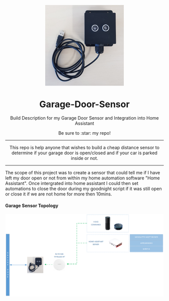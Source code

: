 <p align="center">
  <img src="https://github.com/JamesMcCarthy79/Garage-Door-Sensor/blob/master/Garage%20Door%20Sensor%20Pics/Garage%20Door%20Sensor.jpg" width="250"/>
</p>
<h1 align="center">Garage-Door-Sensor</h1>
<p align="center">Build Description for my Garage Door Sensor and Integration into Home Assistant</p>
<p align="center">Be sure to :star: my repo!</p>
<hr --- </hr> 
<p align="center">
  This repo is help anyone that wishes to build a cheap distance sensor to determine if your garage door is open/closed and if your car is parked inside or not.</p>
<hr --- </hr>
<p align="left">The scope of this project was to create a sensor that could tell me if I have left my door open or not from within my home automation software "Home Assistant". Once intergrated into home assistant I could then set automations to close the door during my goodnight script if it was still open or close it if we are not home for more then 10mins.</p> 
<h4>Garage Sensor Topology</h4>
<p align="center">
  <img src="https://github.com/JamesMcCarthy79/Garage-Door-Sensor/blob/master/Garage%20Door%20Sensor%20Pics/Garage%20Sensor%20Topo.png"/>
</p>
